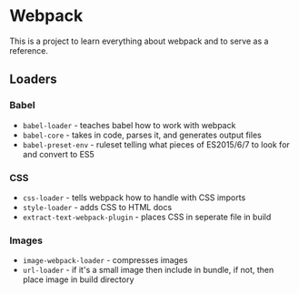 # Webpack

This is a project to learn everything about webpack and to serve as a reference.

## Loaders

### Babel
* `babel-loader` - teaches babel how to work with webpack
* `babel-core` - takes in code, parses it, and generates output files
* `babel-preset-env` - ruleset telling what pieces of ES2015/6/7 to look for and convert to ES5

### CSS
* `css-loader` - tells webpack how to handle with CSS imports
* `style-loader` - adds CSS to HTML docs
* `extract-text-webpack-plugin` - places CSS in seperate file in build

### Images
* `image-webpack-loader` - compresses images
* `url-loader` - if it's a small image then include in bundle, if not, then place image in build directory